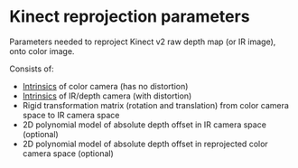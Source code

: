 # Kinect reprojection parameters

Parameters needed to reproject Kinect v2 raw depth map (or IR image), onto color image.

Consists of:

- [Intrinsics](intrinsics.html) of color camera (has no distortion)
- [Intrinsics](intrinsics.html) of IR/depth camera (with distortion)
- Rigid transformation matrix (rotation and translation) from color camera space to IR camera space
- 2D polynomial model of absolute depth offset in IR camera space (optional)
- 2D polynomial model of absolute depth offset in reprojected color camera space (optional)

